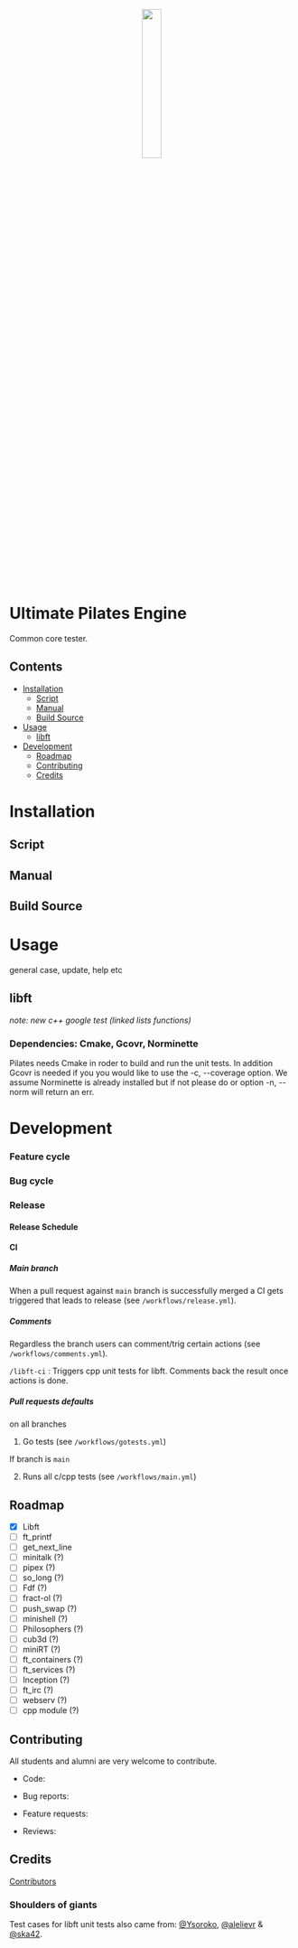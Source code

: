<p align="center">
  <img width="26%" src="https://user-images.githubusercontent.com/22690219/120901102-6aaf9d80-c641-11eb-9fe9-a5953f596bc9.png" />
</p>
 
# Ultimate Pilates Engine
Common core tester.

## Contents

- [Installation](#installation)
	- [Script](#script)
	- [Manual](#manual)
	- [Build Source](#build-source)
- [Usage](#usage)
	- [libft](#libft)
- [Development](#development)
	- [Roadmap](#roadmap)
	- [Contributing](#contributing)
	- [Credits](#credits)

# Installation
## Script
## Manual
## Build Source
# Usage

general case, update, help etc

## libft

_note: new c++ google test (linked lists functions)_

### Dependencies: Cmake, Gcovr, Norminette

Pilates needs Cmake in roder to build and run the unit tests. In addition Gcovr is needed if you you would like to use the -c, --coverage option. We assume Norminette is already installed but if not please do or option -n, --norm will return an err.

# Development

### Feature cycle

### Bug cycle

### Release

#### Release Schedule 

#### CI

##### Main branch

When a pull request against `main` branch is successfully merged a CI gets triggered that leads to release (see `/workflows/release.yml`).

##### Comments

Regardless the branch users can comment/trig certain actions (see `/workflows/comments.yml`).

`/libft-ci` : Triggers cpp unit tests for libft. Comments back the result once actions is done.

##### Pull requests defaults

on all branches
1. Go tests (see `/workflows/gotests.yml`)

If branch is `main`

2. Runs all c/cpp tests (see `/workflows/main.yml`)

## Roadmap

- [x] Libft
- [ ] ft_printf
- [ ] get_next_line
- [ ] minitalk (?)
- [ ] pipex (?)
- [ ] so_long (?)
- [ ] Fdf (?)
- [ ] fract-ol (?)
- [ ] push_swap (?)
- [ ] minishell (?)
- [ ] Philosophers (?)
- [ ] cub3d (?)
- [ ] miniRT (?)
- [ ] ft_containers (?)
- [ ] ft_services (?)
- [ ] Inception (?)
- [ ] ft_irc (?)
- [ ] webserv (?)
- [ ] cpp module (?)

## Contributing

All students and alumni are very welcome to contribute.

* Code:

* Bug reports:

* Feature requests:

* Reviews:

## Credits

[Contributors](https://github.com/study-group-99/pilates/graphs/contributors)

<!-- Reviewers:  -->

### Shoulders of giants
Test cases for libft unit tests also came from: <a href="https://github.com/Ysoroko">@Ysoroko</a>, <a href="https://github.com/alelievr">@alelievr</a> & <a href="https://github.com/ska42">@ska42</a>.
